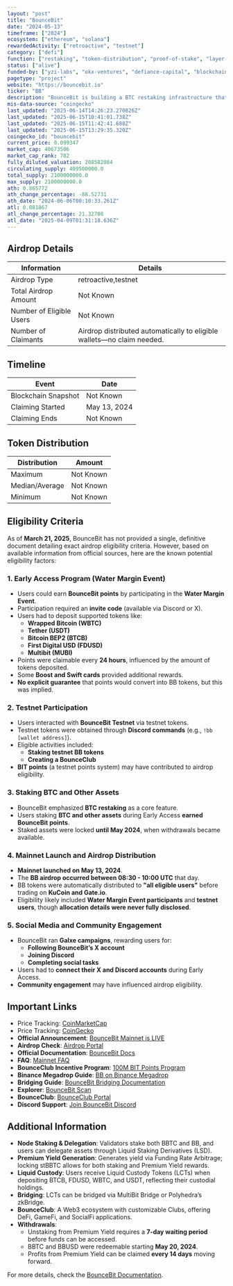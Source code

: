 ```yaml
---
layout: "post"
title: "BounceBit"
date: "2024-05-13"
timeframe: ["2024"]
ecosystem: ["ethereum", "solana"]
rewardedActivity: ["retroactive", "testnet"]
category: ["defi"]
function: ["restaking", "token-distribution", "proof-of-stake", "layer-1", "auctions", "defi", "smart-contract-platform"]
status: ["alive"]
funded-by: ["yzi-labs", "okx-ventures", "defiance-capital", "blockchain-capital"]
pagetype: "project"
website: "https://bouncebit.io"
ticker: "BB"
description: "BounceBit is building a BTC restaking infrastructure that provides a foundational layer for various restaking products, secured by regulated custody. The BounceBit chain operates as a standalone Layer 1 network with a dual-token PoS mechanism, leveraging native Bitcoin's security with full EVM compatibility."
mis-data-source: "coingecko"
last_updated: "2025-06-14T14:26:23.270826Z"
last_updated: "2025-06-15T10:41:01.738Z"
last_updated: "2025-06-15T11:42:41.688Z"
last_updated: "2025-06-15T13:29:35.320Z"
coingecko_id: "bouncebit"
current_price: 0.099347
market_cap: 40673506
market_cap_rank: 782
fully_diluted_valuation: 208582084
circulating_supply: 409500000.0
total_supply: 2100000000.0
max_supply: 2100000000.0
ath: 0.865772
ath_change_percentage: -88.52731
ath_date: "2024-06-06T00:10:33.261Z"
atl: 0.081867
atl_change_percentage: 21.32708
atl_date: "2025-04-09T01:31:18.636Z"
---
```


## Airdrop Details

| Information              | Details                                                                |
| ------------------------ | ---------------------------------------------------------------------- |
| Airdrop Type             | retroactive,testnet                                                    |
| Total Airdrop Amount     | Not Known                                                              |
| Number of Eligible Users | Not Known                                                              |
| Number of Claimants      | Airdrop distributed automatically to eligible wallets—no claim needed. |

## Timeline

| Event               | Date         |
| ------------------- | ------------ |
| Blockchain Snapshot | Not Known    |
| Claiming Started    | May 13, 2024 |
| Claiming Ends       | Not Known    |

## Token Distribution

| Distribution   | Amount    |
| -------------- | --------- |
| Maximum        | Not Known |
| Median/Average | Not Known |
| Minimum        | Not Known |

## Eligibility Criteria

As of **March 21, 2025**, BounceBit has not provided a single, definitive document detailing exact airdrop eligibility criteria. However, based on available information from official sources, here are the known potential eligibility factors:

### **1. Early Access Program (Water Margin Event)**

- Users could earn **BounceBit points** by participating in the **Water Margin Event**.
- Participation required an **invite code** (available via Discord or X).
- Users had to deposit supported tokens like:
  - **Wrapped Bitcoin (WBTC)**
  - **Tether (USDT)**
  - **Bitcoin BEP2 (BTCB)**
  - **First Digital USD (FDUSD)**
  - **Multibit (MUBI)**
- Points were claimable every **24 hours**, influenced by the amount of tokens deposited.
- Some **Boost and Swift cards** provided additional rewards.
- **No explicit guarantee** that points would convert into BB tokens, but this was implied.

### **2. Testnet Participation**

- Users interacted with **BounceBit Testnet** via testnet tokens.
- Testnet tokens were obtained through **Discord commands** (e.g., `!bb [wallet address]`).
- Eligible activities included:
  - **Staking testnet BB tokens**
  - **Creating a BounceClub**
- **BIT points** (a testnet points system) may have contributed to airdrop eligibility.

### **3. Staking BTC and Other Assets**

- BounceBit emphasized **BTC restaking** as a core feature.
- Users staking **BTC and other assets** during Early Access **earned BounceBit points**.
- Staked assets were locked **until May 2024**, when withdrawals became available.

### **4. Mainnet Launch and Airdrop Distribution**

- **Mainnet launched on May 13, 2024**.
- The **BB airdrop occurred between 08:30 - 10:00 UTC** that day.
- BB tokens were automatically distributed to **"all eligible users"** before trading on **KuCoin and Gate.io**.
- Eligibility likely included **Water Margin Event participants** and **testnet users**, though **allocation details were never fully disclosed**.

### **5. Social Media and Community Engagement**

- BounceBit ran **Galxe campaigns**, rewarding users for:
  - **Following BounceBit’s X account**
  - **Joining Discord**
  - **Completing social tasks**
- Users had to **connect their X and Discord accounts** during Early Access.
- **Community engagement** may have influenced airdrop eligibility.

## Important Links

- Price Tracking: [CoinMarketCap](https://coinmarketcap.com/currencies/bouncebit)
- Price Tracking: [CoinGecko](https://www.coingecko.com/en/coins/bouncebit)
- **Official Announcement**: [BounceBit Mainnet is LIVE](https://medium.com/@bouncebit/bouncebit-mainnet-is-live-dc45e6f56c8c)
- **Airdrop Check**: [Airdrop Portal](https://portal.bouncebit.io/airdrop)
- **Official Documentation**: [BounceBit Docs](https://docs.bouncebit.io)
- **FAQ**: [Mainnet FAQ](https://docs.bouncebit.io/archived/mainnet-faq)
- **BounceClub Incentive Program**: [100M BIT Points Program](https://medium.com/@bouncebit/introducing-the-bounceclub-100-000-000-bit-incentive-program-12b3783ed777)
- **Binance Megadrop Guide**: [BB on Binance Megadrop](https://medium.com/@bouncebit/bb-on-binance-megadrop-live-now-8b0b1104050e)
- **Bridging Guide**: [BounceBit Bridging Documentation](https://docs.bouncebit.io/bridging)
- **Explorer**: [BounceBit Scan](https://bbscan.io)
- **BounceClub**: [BounceClub Portal](https://club.bouncebit.io)
- **Discord Support**: [Join BounceBit Discord](https://discord.gg/bouncebit)

## Additional Information

- **Node Staking & Delegation**: Validators stake both BBTC and BB, and users can delegate assets through Liquid Staking Derivatives (LSD).
- **Premium Yield Generation**: Generates yield via Funding Rate Arbitrage; locking stBBTC allows for both staking and Premium Yield rewards.
- **Liquid Custody**: Users receive Liquid Custody Tokens (LCTs) when depositing BTCB, FDUSD, WBTC, and USDT, reflecting their custodial holdings.
- **Bridging**: LCTs can be bridged via MultiBit Bridge or Polyhedra’s zkBridge.
- **BounceClub**: A Web3 ecosystem with customizable Clubs, offering DeFi, GameFi, and SocialFi applications.
- **Withdrawals**:
  - Unstaking from Premium Yield requires a **7-day waiting period** before funds can be accessed.
  - BBTC and BBUSD were redeemable starting **May 20, 2024**.
  - Profits from Premium Yield can be claimed **every 14 days** moving forward.

For more details, check the [BounceBit Documentation](https://docs.bouncebit.io).